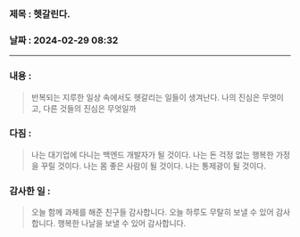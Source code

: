 ### 제목 :  헷갈린다.

### 날짜 : 2024-02-29 08:32

----

### 내용 :
> 반복되는 지루한 일상 속에서도
> 헷갈리는 일들이 생겨난다.
> 나의 진심은 무엇이고, 다른 것들의 진심은 무엇일까

### 다짐 :
> 나는 대기업에 다니는 백엔드 개발자가 될 것이다.
> 나는 돈 걱정 없는 행복한 가정을 꾸릴 것이다.
> 나는 몸 좋은 사람이 될 것이다.
> 나는 통제광이 될 것이다.
### 감사한 일 :
> 오늘 함께 과제를 해준 친구들 감사합니다.
> 오늘 하루도 무탈히 보낼 수 있어 감사합니다.
> 행복한 나날을 보낼 수 있어 감사합니다.